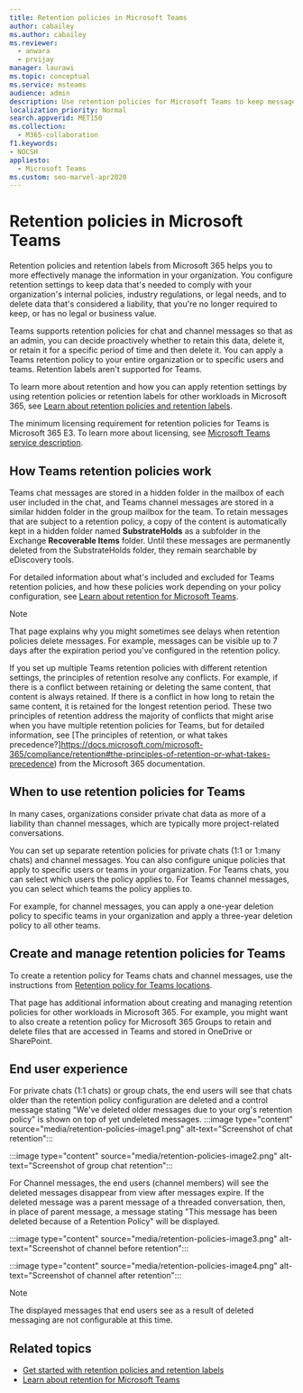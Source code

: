 ```yaml
---
title: Retention policies in Microsoft Teams 
author: cabailey
ms.author: cabailey
ms.reviewer: 
  - anwara 
  - prvijay
manager: laurawi
ms.topic: conceptual
ms.service: msteams
audience: admin
description: Use retention policies for Microsoft Teams to keep messages that are needed to comply with  internal policies, industry regulations, or legal needs, and to delete messages that are considered a liability or has no legal business value.
localization_priority: Normal
search.appverid: MET150
ms.collection: 
  - M365-collaboration
f1.keywords:
- NOCSH
appliesto: 
  - Microsoft Teams
ms.custom: seo-marvel-apr2020
---
```


# Retention policies in Microsoft Teams

Retention policies and retention labels from Microsoft 365 helps you to more effectively manage the information in your organization. You configure retention settings to keep data that's needed to comply with your organization's internal policies, industry regulations, or legal needs, and to delete data that's considered a liability, that you're no longer required to keep, or has no legal or business value.

Teams supports retention policies for chat and channel messages so that as an admin, you can decide proactively whether to retain this data, delete it, or retain it for a specific period of time and then delete it. You can apply a Teams retention policy to your entire organization or to specific users and teams. Retention labels aren't supported for Teams.

To learn more about retention and how you can apply retention settings by using retention policies or retention labels for other workloads in Microsoft 365, see [Learn about retention policies and retention labels](https://docs.microsoft.com/microsoft-365/compliance/retention).

The minimum licensing requirement for retention policies for Teams is Microsoft 365 E3. To learn more about licensing, see [Microsoft Teams service description](https://docs.microsoft.com/office365/servicedescriptions/teams-service-description).

## How Teams retention policies work

Teams chat messages are stored in a hidden folder in the mailbox of each user included in the chat, and Teams channel messages are stored in a similar hidden folder in the group mailbox for the team. To retain messages that are subject to a retention policy, a copy of the content is automatically kept in a hidden folder named **SubstrateHolds** as a subfolder in the Exchange **Recoverable Items** folder. Until these messages are permanently deleted from the SubstrateHolds folder, they remain searchable by eDiscovery tools.

For detailed information about what's included and excluded for Teams retention policies, and how these policies work depending on your policy configuration, see [Learn about retention for Microsoft Teams](https://docs.microsoft.com/microsoft-365/compliance/retention-policies-teams).

> [!NOTE]
> That page explains why you might sometimes see delays when retention policies delete messages. For example, messages can be visible up to 7 days after the expiration period you've configured in the retention policy.

If you set up multiple Teams retention policies with different retention settings, the principles of retention resolve any conflicts. For example, if there is a conflict between retaining or deleting the same content, that content is always retained. If there is a conflict in how long to retain the same content, it is retained for the longest retention period. These two principles of retention address the majority of conflicts that might arise when you have multiple retention policies for Teams, but for detailed information, see [The principles of retention, or what takes precedence?]https://docs.microsoft.com/microsoft-365/compliance/retention#the-principles-of-retention-or-what-takes-precedence) from the Microsoft 365 documentation.

## When to use retention policies for Teams

In many cases, organizations consider private chat data as more of a liability than channel messages, which are typically more project-related conversations.

You can set up separate retention policies for private chats (1:1 or 1:many chats) and channel messages. You can also configure unique policies that apply to specific users or teams in your organization. For Teams chats, you can select which users the policy applies to. For Teams channel messages, you can select which teams the policy applies to.

For example, for channel messages, you can apply a one-year deletion policy to specific teams in your organization and apply a three-year deletion policy to all other teams.

## Create and manage retention policies for Teams

To create a retention policy for Teams chats and channel messages, use the instructions from [Retention policy for Teams locations](https://docs.microsoft.com/microsoft-365/compliance/create-retention-policies#retention-policy-for-teams-locations).

That page has additional information about creating and managing retention policies for other workloads in Microsoft 365. For example, you might want to also create a retention policy for Microsoft 365 Groups to retain and delete files that are accessed in Teams and stored in OneDrive or SharePoint.  

## End user experience

For private chats (1:1 chats) or group chats, the end users will see that chats older than the retention policy configuration are deleted and a control message stating "We've deleted older messages due to your org's retention policy" is shown on top of yet undeleted messages.
:::image type="content" source="media/retention-policies-image1.png" alt-text="Screenshot of chat retention":::


:::image type="content" source="media/retention-policies-image2.png" alt-text="Screenshot of group chat retention":::

For Channel messages, the end users (channel members) will see the deleted messages disappear from view after messages expire. If the deleted message was a parent message of a threaded conversation, then, in place of parent message, a message stating "This message has been deleted because of a Retention Policy" will be displayed.

:::image type="content" source="media/retention-policies-image3.png" alt-text="Screenshot of channel before retention":::

:::image type="content" source="media/retention-policies-image4.png" alt-text="Screenshot of channel after retention":::

> [!NOTE]
> The displayed messages that end users see as a result of deleted messaging are not configurable at this time.


## Related topics

- [Get started with retention policies and retention labels](https://docs.microsoft.com/microsoft-365/compliance/get-started-with-retention)
- [Learn about retention for Microsoft Teams](https://docs.microsoft.com/microsoft-365/compliance/retention-policies-teams)